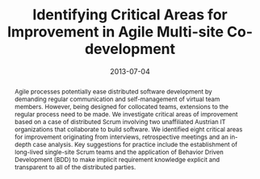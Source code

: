 ---
abstract: Agile processes potentially ease distributed software development by demanding
  regular communication and self-management of virtual team members. However, being
  designed for collocated teams, extensions to the regular process need to be made.
  We investigate critical areas of improvement based on a case of distributed Scrum
  involving two unaffiliated Austrian IT organizations that collaborate to build software.
  We identified eight critical areas for improvement originating from interviews,
  retrospective meetings and an in-depth case analysis. Key suggestions for practice
  include the establishment of long-lived single-site Scrum teams and the application
  of Behavior Driven Development (BDD) to make implicit requirement knowledge explicit
  and transparent to all of the distributed parties.
authors:
- Raoul Vallon
- Klaus Bayrhammer
- Stefan Strobl
- Mario Bernhart
- Thomas Grechenig
date: '2013-07-04'
featured: false
publication_types:
- '0'
publishDate: '2013-07-04'
title: Identifying Critical Areas for Improvement in Agile Multi-site Co-development
url_pdf: ''
---